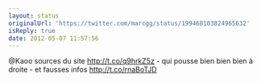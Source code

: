 ```yaml
---
layout: status
originalUrl: 'https://twitter.com/marcgg/status/199468103824965632'
isReply: true
date: 2012-05-07 11:57:56
---
```


@Kaoo sources du site http://t.co/q9hrkZ5z - qui pousse bien bien bien à droite -  et fausses infos http://t.co/rnaBoTJD
